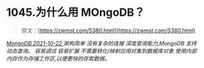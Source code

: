 <!--yml
category: 未分类
date: 0001-01-01 00:00:00
-->

# 1045.为什么用 MOngoDB？

> 原文：[https://zwmst.com/5380.html](https://zwmst.com/5380.html)

   [ *MongoDB* ](https://zwmst.com/mongodb)*[ <time datetime="2021-10-23T01:52:49+08:00"> 2021-10-22 </time> ](https://zwmst.com/5380.html)  架构简单
没有复杂的连接
深度查询能力,MongoDB 支持动态查询。
容易调试
容易扩展
不需要转化/映射应用对象到数据库对象
使用内部内存作为存储工作区,以便更快的存取数据。*